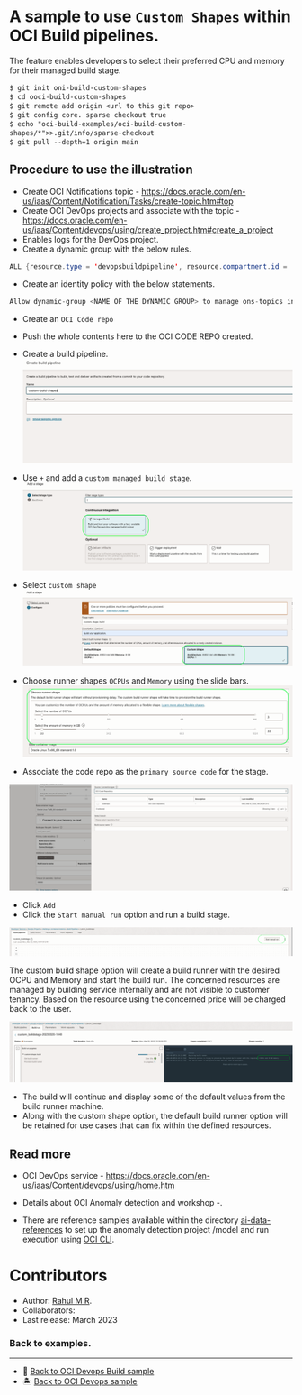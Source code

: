 
# A sample to use `Custom Shapes` within OCI Build pipelines.

The feature enables developers to select their preferred CPU and memory for their managed build stage.

   ```
   $ git init oni-build-custom-shapes
   $ cd ooci-build-custom-shapes
   $ git remote add origin <url to this git repo>
   $ git config core. sparse checkout true
   $ echo "oci-build-examples/oci-build-custom-shapes/*">>.git/info/sparse-checkout
   $ git pull --depth=1 origin main

   ```

Procedure to use the illustration
-------

- Create OCI Notifications topic - https://docs.oracle.com/en-us/iaas/Content/Notification/Tasks/create-topic.htm#top
- Create OCI DevOps projects and associate with the topic - https://docs.oracle.com/en-us/iaas/Content/devops/using/create_project.htm#create_a_project
- Enables logs for the DevOps project.
- Create a dynamic group with the below rules.
```java
ALL {resource.type = 'devopsbuildpipeline', resource.compartment.id = 'OCID OF YOUR COMPARTMENT'}
```
- Create an identity policy with the below statements.
```java
Allow dynamic-group <NAME OF THE DYNAMIC GROUP> to manage ons-topics in compartment <NAME OF THE COMPARTMENT>
```
- Create an `OCI Code repo`
- Push the whole contents here to the OCI CODE REPO created.
- Create a build pipeline.
  ![](images/oci-build-pipeline.png)

- Use `+` and add a `custom managed build stage`.
  ![](images/oci-build-stage-1.png)

- Select `custom shape`
  ![](images/oci-build-stage-2.png)

- Choose runner shapes `OCPUs` and `Memory` using the slide bars.
  ![](images/oci-build-stage-3.png)

- Associate the code repo as the `primary source code` for the stage.

![](images/oci-build-stage-4.png)

- Click `Add`
- Click the `Start manual run` option and run a build stage.

![](images/oci-build-run.png)

The custom build shape option will create a build runner with the desired OCPU and Memory and start the build run. The concerned resources are managed by building service internally and are not visible to customer tenancy. Based on the resource using the concerned price will be charged back to the user.

![](images/oci-build-run-2.png)

- The build will continue and display some of the default values from the build runner machine.
- Along with the custom shape option, the default build runner option will be retained for use cases that can fix within the defined resources.

Read more
---

- OCI DevOps service - https://docs.oracle.com/en-us/iaas/Content/devops/using/home.htm
- Details about OCI Anomaly detection and workshop -.

- There are reference samples available within the directory [ai-data-references](ai-data-references) to set up the anomaly detection project /model and run execution using [OCI CLI](https://apexapps.oracle.com/pls/apex/r/dbpm/livelabs/run-workshop?p210_wid=819&p210_wec=&session=107963899615339).

Contributors
===========

- Author: [Rahul M R](https://github.com/RahulMR42).
- Collaborators:
- Last release: March 2023

### Back to examples.
----

- 🍿 [Back to OCI Devops Build sample](./../README.md)
- 🏝️ [Back to OCI Devops sample](./../../README.md)

